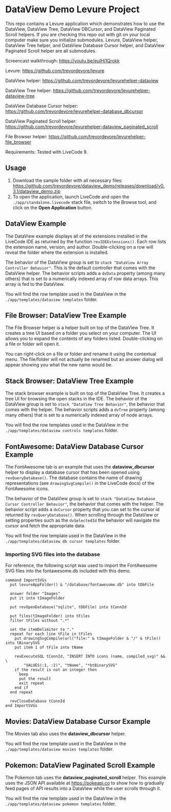 # DataView Demo Levure Project

This repo contains a Levure application which demonstrates how to use
the DataView, DataView Tree, DataView DBCursor, and DataView Paginated Scroll helpers. If you are checking this repo
out with git on your local computer make sure you initialize submodules.
Levure, DataView helper, DataView Tree helper, and DataView Database
Cursor helper, and DataView Paginated Scroll helper are all submodules.

Screencast walkthrough: https://youtu.be/euIHj1Qrokk

Levure: https://github.com/trevordevore/levure

DataView helper: https://github.com/trevordevore/levurehelper-dataview

DataView Tree helper: https://github.com/trevordevore/levurehelper-dataview-tree

DataView Database Cursor helper: https://github.com/trevordevore/levurehelper-database_dbcursor

DataView Paginated Scroll helper: https://github.com/trevordevore/levurehelper-dataview_paginated_scroll

File Browser helper: https://github.com/trevordevore/levurehelper-file_browser

Requirements: Tested with LiveCode 9.

## Usage

1. Download the sample folder with all necessary files: https://github.com/trevordevore/dataview_demo/releases/download/v0.3.1/dataview_demo.zip
2. To open the application, launch LiveCode and open the
`./app/standalone.livecode` stack file, switch to the Browse tool, and
click on the **Open Application** button.

## DataView Example

The DataView example displays all of the extensions installed in the
LiveCode IDE as returned by the function `revIDEExtensions()`. Each row
lists the extension name, version, and author. Double-clicking on a row
will reveal the folder where the extension is installed.

The behavior of the DataView group is set to `stack "DataView Array
Controller Behavior"`. This is the default controller that comes with
the DataView helper. The behavior scripts adds a `dvData` property
(among many others) that is set to a numerically indexed array of row
data arrays. This array is fed to the DataView.

You will find the row template used in the DataView in the
`./app/templates/dataview templates` folder.

## File Browser: DataView Tree Example

The File Browser helper is a helper built on top of the DataView Tree. It creates a tree UI based on a folder you select
on your computer. The UI allows you to expand the contents of any
folders listed. Double-clicking on a file or folder will open it.

You can right-click on a file or folder and rename it using the
contextual menu. The file/folder will not actually be renamed but an
answer dialog will appear showing you what the new name would be.

## Stack Browser: DataView Tree Example

The stack browser example is built on top of the DataView Tree. It creates a tree UI for browsing the open stacks in the IDE. The behavior of the DataView group is set to `stack "DataView Tree
Behavior"`, the behavior that comes with the helper. The behavior
scripts adds a `dvTree` property (among many others) that is set to a
numerically indexed array of node arrays.

You will find the row templates used in the DataView in the
`./app/templates/dataview controls templates` folder.

## FontAwesome: DataView Database Cursor Example

The FontAwesome tab is an example that uses the **dataview_dbcursor**
helper to display a database cursor that has been opened using
`revQueryDatabase()`. The database contains the name of drawing
representations (see `drawingSvgCompile()` in the LiveCode docs) of the
FontAwesome icons.

The behavior of the DataView group is set to `stack "DataView Database
Cursor Controller Behavior"`, the behavior that comes with the helper.
The behavior script adds a `dvCursor` property that you can set to the
cursor id returned by `revQueryDatabase()`. When scrolling through the
DataView or setting properties such as the `dvSelectedId` the behavior
will navigate the cursor and fetch the appropriate data.

You will find the row template used in the DataView in the
`./app/templates/dataview db cursor templates` folder.

### Importing SVG files into the database

For reference, the following script was used to import the FontAwesome
SVG files into the fontawesome.db included with this demo.

```
command ImportSVGs
  put levureAppFolder() & "/database/fontawesome.db" into tDbFile
  
  answer folder "Images"
  put it into tImageFolder
  
  put revOpenDatabase("sqlite", tDbFile) into tConnId
  
  put files(tImageFolder) into tFiles
  filter tFiles without ".*"
  
  set the itemDelimiter to "."
  repeat for each line tFile in tFiles
    put drawingSvgCompile(url("file:" & tImageFolder & "/" & tFile)) into tBinarySVG
    put item 1 of tFile into tName
    
    revExecuteSQL tConnId, "INSERT INTO icons (name, compiled_svg)" && \
        "VALUES(:1, :2)", "tName", "*btBinarySVG"
    if the result is not an integer then
      beep
      put the result
      exit repeat
    end if
  end repeat
  
  revCloseDatabase tConnId
end ImportSVGs
```

## Movies: DataView Database Cursor Example

The Movies tab also uses the **dataview_dbcursor** helper.

You will find the row template used in the DataView in the
`./app/templates/dataview movies templates` folder.

## Pokemon: DataView Paginated Scroll Example

The Pokemon tab uses the **dataview_paginated_scroll** helper. This example uses the JSON API available at https://pokeapi.co to show how to gradually feed pages of API results into a DataView while the user scrolls through it.

You will find the row template used in the DataView in the `./app/templates/dataview pokemon templates` folder.
